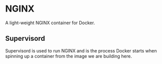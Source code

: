 # NGINX

A light-weight NGINX container for Docker.

## Supervisord

Supervisord is used to run NGINX and is the process Docker starts when spinning up a container from the image we are building here.

